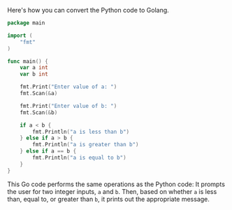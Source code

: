 Here's how you can convert the Python code to Golang. 

```go
package main

import (
	"fmt"
)

func main() {
	var a int
	var b int

	fmt.Print("Enter value of a: ")
	fmt.Scan(&a)

	fmt.Print("Enter value of b: ")
	fmt.Scan(&b)

	if a < b {
		fmt.Println("a is less than b")
	} else if a > b {
		fmt.Println("a is greater than b")
	} else if a == b {
		fmt.Println("a is equal to b")
	}
}
```

This Go code performs the same operations as the Python code: It prompts the user for two integer inputs, `a` and `b`. Then, based on whether `a` is less than, equal to, or greater than `b`, it prints out the appropriate message.
